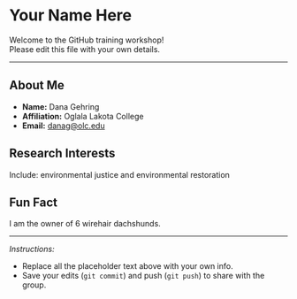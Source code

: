 # Your Name Here

Welcome to the GitHub training workshop!  
Please edit this file with your own details.

---

## About Me
- **Name:** Dana Gehring 
- **Affiliation:** Oglala Lakota College
- **Email:** danag@olc.edu 

## Research Interests
Include: environmental justice and environmental restoration

## Fun Fact
I am the owner of 6 wirehair dachshunds. 

---

*Instructions:*  
- Replace all the placeholder text above with your own info.  
- Save your edits (`git commit`) and push (`git push`) to share with the group.  
